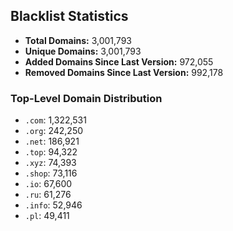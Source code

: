 ## Blacklist Statistics

- **Total Domains:** 3,001,793
- **Unique Domains:** 3,001,793
- **Added Domains Since Last Version:** 972,055
- **Removed Domains Since Last Version:** 992,178

### Top-Level Domain Distribution

-  `.com`: 1,322,531
-  `.org`: 242,250
-  `.net`: 186,921
-  `.top`: 94,322
-  `.xyz`: 74,393
-  `.shop`: 73,116
-  `.io`: 67,600
-  `.ru`: 61,276
-  `.info`: 52,946
-  `.pl`: 49,411
